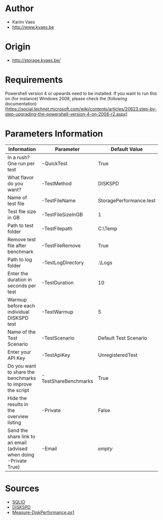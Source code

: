 Author
======
* Karim Vaes
* http://www.kvaes.be

Origin
======
* http://storage.kvaes.be/

Requirements
============
Powershell version 4 or upwards need to be installed.
If you want to run this on (for instance) Windows 2008, please check the (following documentation)[https://social.technet.microsoft.com/wiki/contents/articles/20623.step-by-step-upgrading-the-powershell-version-4-on-2008-r2.aspx]

Parameters Information
======================

Information | Parameter | Default Value
----------- | --------- | -------------
In a rush? One run per test | -QuickTest | True
What flavor do you want? | -TestMethod | DISKSPD
Name of test file | -TestFileName | StoragePerformance.test
Test file size in GB | -TestFileSizeInGB  | 1
Path to test folder | -TestFilepath | C:\Temp
Remove test file after benchmark | -TestFileRemove | True
Path to log folder | -TestLogDirectory | .\Logs
Enter the duration in seconds per test | -TestDuration | 10
Warmup before each individual DISKSPD test | -TestWarmup | 5
Name of the Test Scenario | -TestScenario | Default Test Scenario
Enter your API Key | -TestApiKey | UnregisteredTest
Do you want to share the benchmarks to improve the script | -TestShareBenchmarks | True
Hide the results in the overview listing | -Private | False
Send the share link to an email (advised when doing -Private True) | -Email | *empty*


Sources
=======
* [SQLIO](http://www.microsoft.com/en-us/download/details.aspx?id=20163)
* [DISKSPD](https://github.com/microsoft/diskspd)
* [Measure-DiskPerformance.ps1](https://anothermike2.wordpress.com/2014/04/02/powershell-is-kingmeasure-disk-performance-for-iops-and-transfer-rate/)

